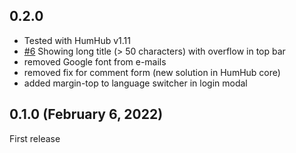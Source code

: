 ## 0.2.0
- Tested with HumHub v1.11
- [#6](https://github.com/felixhahnweilheim/humhub-themes-orange/pull/6) Showing long title (> 50 characters) with overflow in top bar
- removed Google font from e-mails
- removed fix for comment form (new solution in HumHub core)
- added margin-top to language switcher in login modal

## 0.1.0 (February 6, 2022)
First release